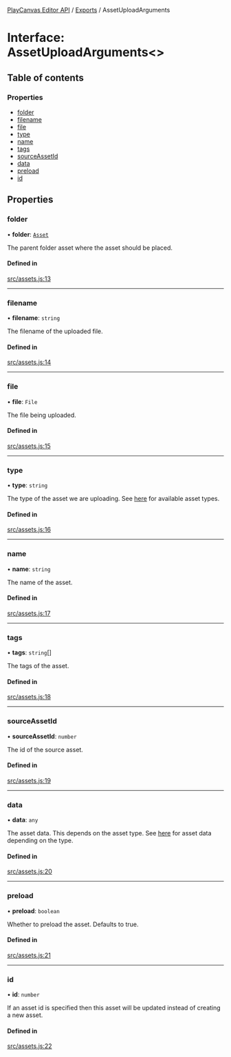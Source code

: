 [PlayCanvas Editor API](../README.md) / [Exports](../modules.md) / AssetUploadArguments

# Interface: AssetUploadArguments<\>

## Table of contents

### Properties

- [folder](AssetUploadArguments.md#folder)
- [filename](AssetUploadArguments.md#filename)
- [file](AssetUploadArguments.md#file)
- [type](AssetUploadArguments.md#type)
- [name](AssetUploadArguments.md#name)
- [tags](AssetUploadArguments.md#tags)
- [sourceAssetId](AssetUploadArguments.md#sourceassetid)
- [data](AssetUploadArguments.md#data)
- [preload](AssetUploadArguments.md#preload)
- [id](AssetUploadArguments.md#id)

## Properties

### folder

• **folder**: [`Asset`](../classes/Asset.md)

The parent folder asset where the asset should be placed.

#### Defined in

[src/assets.js:13](https://github.com/leonidaspir/editor-api/blob/6fe85a4/src/assets.js#L13)

___

### filename

• **filename**: `string`

The filename of the uploaded file.

#### Defined in

[src/assets.js:14](https://github.com/leonidaspir/editor-api/blob/6fe85a4/src/assets.js#L14)

___

### file

• **file**: `File`

The file being uploaded.

#### Defined in

[src/assets.js:15](https://github.com/leonidaspir/editor-api/blob/6fe85a4/src/assets.js#L15)

___

### type

• **type**: `string`

The type of the asset we are uploading. See [here](AssetProperties.md) for available asset types.

#### Defined in

[src/assets.js:16](https://github.com/leonidaspir/editor-api/blob/6fe85a4/src/assets.js#L16)

___

### name

• **name**: `string`

The name of the asset.

#### Defined in

[src/assets.js:17](https://github.com/leonidaspir/editor-api/blob/6fe85a4/src/assets.js#L17)

___

### tags

• **tags**: `string`[]

The tags of the asset.

#### Defined in

[src/assets.js:18](https://github.com/leonidaspir/editor-api/blob/6fe85a4/src/assets.js#L18)

___

### sourceAssetId

• **sourceAssetId**: `number`

The id of the source asset.

#### Defined in

[src/assets.js:19](https://github.com/leonidaspir/editor-api/blob/6fe85a4/src/assets.js#L19)

___

### data

• **data**: `any`

The asset data. This depends on the asset type. See [here](AssetProperties.md) for asset data depending on the type.

#### Defined in

[src/assets.js:20](https://github.com/leonidaspir/editor-api/blob/6fe85a4/src/assets.js#L20)

___

### preload

• **preload**: `boolean`

Whether to preload the asset. Defaults to true.

#### Defined in

[src/assets.js:21](https://github.com/leonidaspir/editor-api/blob/6fe85a4/src/assets.js#L21)

___

### id

• **id**: `number`

If an asset id is specified then this asset will be updated instead of creating a new asset.

#### Defined in

[src/assets.js:22](https://github.com/leonidaspir/editor-api/blob/6fe85a4/src/assets.js#L22)

